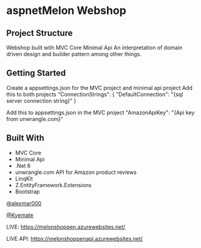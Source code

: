 # aspnetMelon Webshop

## Project Structure

Webshop built with MVC Core
Minimal Api
An interpretation of domain driven design and builder pattern among other things.

## Getting Started

Create a appsettings.json for the MVC project and minimal api project
Add this to both projects
"ConnectionStrings": {
    "DefaultConnection": "{sql server connection string}"
  }

Add this to appsettings.json in the MVC project
"AmazonApiKey": "{Api key from unwrangle.com}"

## Built With

* MVC Core
* Minimal Api
* .Net 6
* unwrangle.com API for Amazon product reviews
* LinqKit
* Z.EntityFramework.Extensions
* Bootstrap


[@alexmar000](https://github.com/alexmar000) 

[@Kyemate](https://github.com/Kyemate) 

LIVE: 
https://melonshoppen.azurewebsites.net/

LIVE API: 
https://melonshoppenapi.azurewebsites.net/
